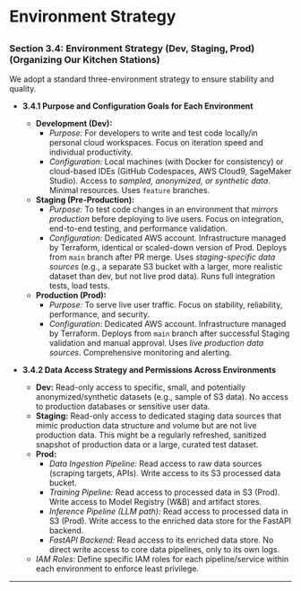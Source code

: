 # Environment Strategy
##
### Section 3.4: Environment Strategy (Dev, Staging, Prod) (Organizing Our Kitchen Stations)

We adopt a standard three-environment strategy to ensure stability and quality.

*   **3.4.1 Purpose and Configuration Goals for Each Environment**
    *   **Development (Dev):**
        *   *Purpose:* For developers to write and test code locally/in personal cloud workspaces. Focus on iteration speed and individual productivity.
        *   *Configuration:* Local machines (with Docker for consistency) or cloud-based IDEs (GitHub Codespaces, AWS Cloud9, SageMaker Studio). Access to *sampled, anonymized, or synthetic data*. Minimal resources. Uses `feature` branches.
    *   **Staging (Pre-Production):**
        *   *Purpose:* To test code changes in an environment that *mirrors production* before deploying to live users. Focus on integration, end-to-end testing, and performance validation.
        *   *Configuration:* Dedicated AWS account. Infrastructure managed by Terraform, identical or scaled-down version of Prod. Deploys from `main` branch after PR merge. Uses *staging-specific data sources* (e.g., a separate S3 bucket with a larger, more realistic dataset than dev, but not live prod data). Runs full integration tests, load tests.
    *   **Production (Prod):**
        *   *Purpose:* To serve live user traffic. Focus on stability, reliability, performance, and security.
        *   *Configuration:* Dedicated AWS account. Infrastructure managed by Terraform. Deploys from `main` branch after successful Staging validation and manual approval. Uses *live production data sources*. Comprehensive monitoring and alerting.

*   **3.4.2 Data Access Strategy and Permissions Across Environments**
    *   **Dev:** Read-only access to specific, small, and potentially anonymized/synthetic datasets (e.g., sample of S3 data). No access to production databases or sensitive user data.
    *   **Staging:** Read-only access to dedicated staging data sources that mimic production data structure and volume but are not live production data. This might be a regularly refreshed, sanitized snapshot of production data or a large, curated test dataset.
    *   **Prod:**
        *   *Data Ingestion Pipeline:* Read access to raw data sources (scraping targets, APIs). Write access to its S3 processed data bucket.
        *   *Training Pipeline:* Read access to processed data in S3 (Prod). Write access to Model Registry (W&B) and artifact stores.
        *   *Inference Pipeline (LLM path):* Read access to processed data in S3 (Prod). Write access to the enriched data store for the FastAPI backend.
        *   *FastAPI Backend:* Read access to its enriched data store. No direct write access to core data pipelines, only to its own logs.
    *   *IAM Roles:* Define specific IAM roles for each pipeline/service within each environment to enforce least privilege.

---